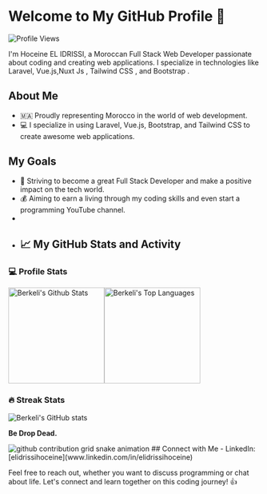 # Welcome to My GitHub Profile 👋

![Profile Views](https://komarev.com/ghpvc/?username=hoceineel)

I'm Hoceine EL IDRISSI, a Moroccan Full Stack Web Developer passionate about coding and creating web applications. I specialize in technologies like Laravel, Vue.js,Nuxt Js , Tailwind CSS , and Bootstrap .

## About Me
- 🇲🇦 Proudly representing Morocco in the world of web development.
- 💻 I specialize in using Laravel, Vue.js, Bootstrap, and Tailwind CSS to create awesome web applications.

## My Goals
- 🚀 Striving to become a great Full Stack Developer and make a positive impact on the tech world.
- 💰 Aiming to earn a living through my coding skills and even start a programming YouTube channel.
- 
- ## 📈 My GitHub Stats and Activity

### 💻 Profile Stats

<img alt="Berkeli's Github Stats" src="https://github-readme-stats.vercel.app/api/?username=hoceineel&show_icons=true&include_all_commits=true&count_private=true&theme=react&hide_border=true&bg_color=1F222E&title_color=F85D7F&icon_color=F8D866" height="192px"/><img alt="Berkeli's Top Languages" src="https://github-readme-stats.vercel.app/api/top-langs/?username=hoceineel&langs_count=8&layout=compact&theme=react&hide_border=true&bg_color=1F222E&title_color=F85D7F&icon_color=F8D866" height="192px"/>


### 🔥 Streak Stats

![Berkeli's GitHub stats](https://github-readme-streak-stats.herokuapp.com/?user=hoceineel&theme=tokyonight)

**Be Drop Dead.**


<picture>
  <source
    media="(prefers-color-scheme: dark)"
    srcset="https://raw.githubusercontent.com/platane/hoceineel/output/github-contribution-grid-snake-dark.svg"
  />
  <source
    media="(prefers-color-scheme: light)"
    srcset="https://raw.githubusercontent.com/platane/hoceineel/output/github-contribution-grid-snake.svg"
  />
  <img
    alt="github contribution grid snake animation"
    src="https://raw.githubusercontent.com/platane/hoceineel/output/github-contribution-grid-snake.svg"
  />
</picture>
## Connect with Me
- LinkedIn: [elidrissihoceine](www.linkedin.com/in/elidrissihoceine)

Feel free to reach out, whether you want to discuss programming or chat about life. Let's connect and learn together on this coding journey! 👍
